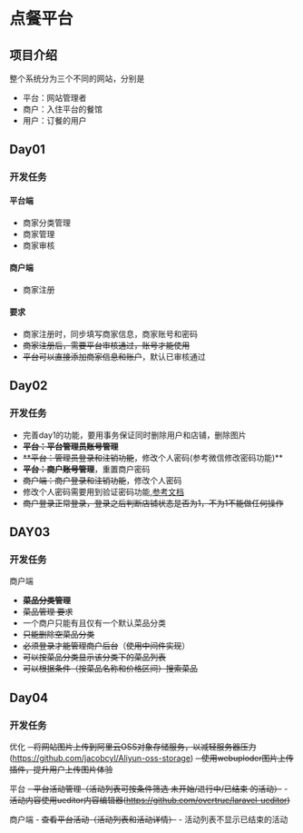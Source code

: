 # 点餐平台

## 项目介绍

整个系统分为三个不同的网站，分别是

- 平台：网站管理者
- 商户：入住平台的餐馆
- 用户：订餐的用户

## Day01

### 开发任务

#### 平台端

- 商家分类管理
- 商家管理
- 商家审核

#### 商户端

- 商家注册

#### 要求

- 商家注册时，同步填写商家信息，商家账号和密码
- ~~商家注册后，需要平台审核通过，账号才能使用~~
- ~~平台可以直接添加商家信息和账户~~，默认已审核通过

### 

## Day02

### 开发任务

- 完善day1的功能，要用事务保证同时删除用户和店铺，删除图片
- ~~**平台：平台管理员账号管理**~~
- ~~**平台：管理员登录和注销功能~~，修改个人密码(参考微信修改密码功能)**
- ~~**平台：商户账号管理**~~，重置商户密码
- ~~商户端：商户登录和注销功能~~，修改个人密码
- 修改个人密码需要用到验证密码功能,[参考文档](https://laravel-china.org/docs/laravel/5.5/hashing)
- ~~商户登录正常登录，登录之后判断店铺状态是否为1，不为1不能做任何操作~~

## DAY03

### 开发任务

商户端

- **~~菜品分类管理~~**
- ~~菜品管理 要求~~
- 一个商户只能有且仅有一个默认菜品分类
- ~~只能删除空菜品分类~~
- ~~必须登录才能管理商户后台~~（~~使用中间件实现~~）
- ~~可以按菜品分类显示该分类下的菜品列表~~
- ~~可以根据条件~~~~（~~~~按菜品名称和价格区间）搜索菜品~~

## Day04

### 开发任务

优化 
~~\- 将网站图片上传到阿里云OSS对象存储服务，以减轻服务器压力~~(<https://github.com/jacobcyl/Aliyun-oss-storage>) 
~~\- 使用webuploder图片上传插件，提升用户上传图片体验~~

平台 
~~\- 平台活动管理（活动列表可按条件筛选 未开始/进行中/已结束 的活动）~~ 
\- ~~活动内容使用ueditor内容编辑器(<https://github.com/overtrue/laravel-ueditor>)~~

商户端 
\- ~~查看平台活动（活动列表和活动详情）~~ 
\- 活动列表不显示已结束的活动

### 